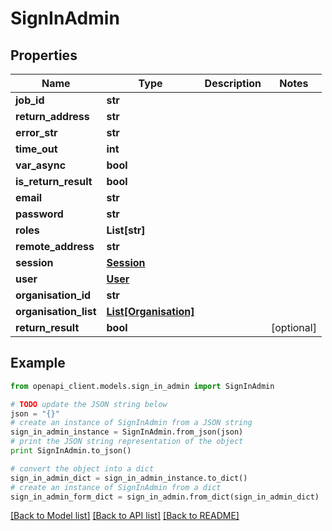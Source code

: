 # SignInAdmin


## Properties
Name | Type | Description | Notes
------------ | ------------- | ------------- | -------------
**job_id** | **str** |  | 
**return_address** | **str** |  | 
**error_str** | **str** |  | 
**time_out** | **int** |  | 
**var_async** | **bool** |  | 
**is_return_result** | **bool** |  | 
**email** | **str** |  | 
**password** | **str** |  | 
**roles** | **List[str]** |  | 
**remote_address** | **str** |  | 
**session** | [**Session**](Session.md) |  | 
**user** | [**User**](User.md) |  | 
**organisation_id** | **str** |  | 
**organisation_list** | [**List[Organisation]**](Organisation.md) |  | 
**return_result** | **bool** |  | [optional] 

## Example

```python
from openapi_client.models.sign_in_admin import SignInAdmin

# TODO update the JSON string below
json = "{}"
# create an instance of SignInAdmin from a JSON string
sign_in_admin_instance = SignInAdmin.from_json(json)
# print the JSON string representation of the object
print SignInAdmin.to_json()

# convert the object into a dict
sign_in_admin_dict = sign_in_admin_instance.to_dict()
# create an instance of SignInAdmin from a dict
sign_in_admin_form_dict = sign_in_admin.from_dict(sign_in_admin_dict)
```
[[Back to Model list]](../README.md#documentation-for-models) [[Back to API list]](../README.md#documentation-for-api-endpoints) [[Back to README]](../README.md)


